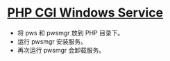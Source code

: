 # [PHP CGI Windows Service](https://github.com/chaosannals/pws)

- 将 pws 和 pwsmgr 放到 PHP 目录下。
- 运行 pwsmgr 安装服务。
- 再次运行 pwsmgr 会卸载服务。
